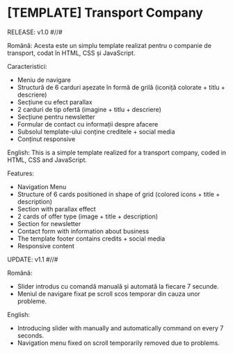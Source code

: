 # [TEMPLATE] Transport Company

RELEASE: v1.0 #//#

Română:
Acesta este un simplu template realizat pentru o companie de transport, codat în HTML, CSS și JavaScript.

Caracteristici:
- Meniu de navigare
- Structură de 6 carduri așezate în formă de grilă (iconiță colorate + titlu + descriere)
- Secțiune cu efect parallax
- 2 carduri de tip ofertă (imagine + titlu + descriere)
- Secțiune pentru newsletter
- Formular de contact cu informații despre afacere
- Subsolul template-ului conține creditele + social media
- Conținut responsive

English:
This is a simple template realized for a transport company, coded in HTML, CSS and JavaScript.

Features:
- Navigation Menu
- Structure of 6 cards positioned in shape of grid (colored icons + title + description)
- Section with parallax effect
- 2 cards of offer type (image + title + description)
- Section for newsletter
- Contact form with information about business
- The template footer contains credits + social media
- Responsive content

UPDATE: v1.1 #//#

Română:
- Slider introdus cu comandă manuală și automată la fiecare 7 secunde.
- Meniul de navigare fixat pe scroll scos temporar din cauza unor probleme.

English:
- Introducing slider with manually and automatically command on every 7 seconds.
- Navigation menu fixed on scroll temporarily removed due to problems.
